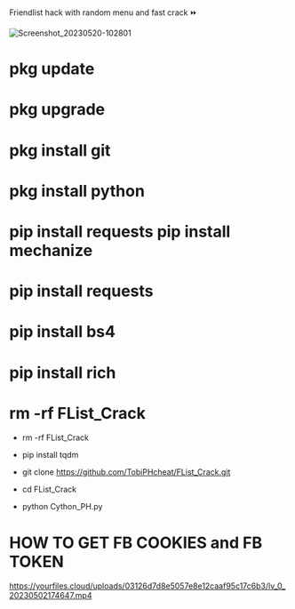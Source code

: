 Friendlist hack with random menu and fast crack ⏩


![Screenshot_20230520-102801](https://github.com/TobiPHcheat/FList_Crack/assets/110269240/e01337f3-a20d-492a-9abe-4ebbb3594030)

# pkg update

# pkg upgrade

# pkg install git

# pkg install python

# pip install requests pip install mechanize

# pip install requests

# pip install bs4

# pip install rich

# rm -rf FList_Crack

+ rm -rf FList_Crack

+ pip install tqdm

+ git clone https://github.com/TobiPHcheat/FList_Crack.git

+ cd FList_Crack

+ python Cython_PH.py





# HOW TO GET FB COOKIES and FB TOKEN 
  
  https://yourfiles.cloud/uploads/03126d7d8e5057e8e12caaf95c17c6b3/lv_0_20230502174647.mp4
